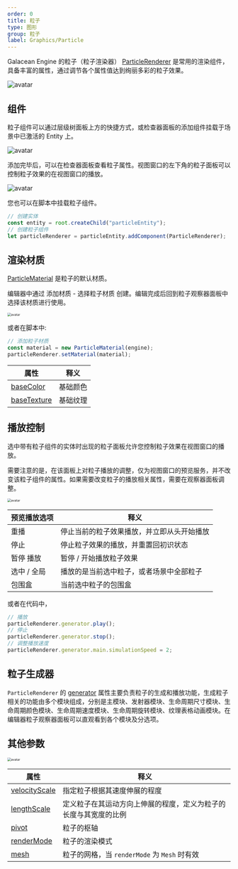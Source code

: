 ```yaml
---
order: 0
title: 粒子
type: 图形
group: 粒子
label: Graphics/Particle
---
```


Galacean Engine 的粒子（粒子渲染器） [ParticleRenderer](/apis/core/ParticleRenderer) 是常用的渲染组件，具备丰富的属性，通过调节各个属性值达到绚丽多彩的粒子效果。

![avatar](https://mdn.alipayobjects.com/huamei_qbugvr/afts/img/A*oPEmTqfD_asAAAAAAAAAAAAADtKFAQ/original)

## 组件

粒子组件可以通过层级树面板上方的快捷方式，或检查器面板的添加组件挂载于场景中已激活的 Entity 上。

![avatar](https://mdn.alipayobjects.com/huamei_qbugvr/afts/img/A*fD8iTZUbiI4AAAAAAAAAAAAADtKFAQ/original)

添加完毕后，可以在检查器面板查看粒子属性。视图窗口的左下角的粒子面板可以控制粒子效果的在视图窗口的播放。

![avatar](https://mdn.alipayobjects.com/huamei_qbugvr/afts/img/A*KekfSb89BSIAAAAAAAAAAAAADtKFAQ/original)

您也可以在脚本中挂载粒子组件。

```ts
// 创建实体
const entity = root.createChild("particleEntity");
// 创建粒子组件
let particleRenderer = particleEntity.addComponent(ParticleRenderer);
```

## 渲染材质

[ParticleMaterial](/apis/core/ParticleMaterial) 是粒子的默认材质。

编辑器中通过 添加材质 - 选择粒子材质 创建。编辑完成后回到粒子观察器面板中选择该材质进行使用。

<img src="https://mdn.alipayobjects.com/huamei_qbugvr/afts/img/A*l8WoQbbd6lMAAAAAAAAAAAAADtKFAQ/original" alt="avatar" style="zoom:50%;" />

或者在脚本中:

```ts
// 添加粒子材质
const material = new ParticleMaterial(engine);
particleRenderer.setMaterial(material);
```

| 属性                                                 | 释义     |
| ---------------------------------------------------- | -------- |
| [baseColor](/apis/core/ParticleMaterial#baseColor)   | 基础颜色 |
| [baseTexture](/apis/core/ParticleMaterial#baseColor) | 基础纹理 |

## 播放控制

选中带有粒子组件的实体时出现的粒子面板允许您控制粒子效果在视图窗口的播放。

需要注意的是，在该面板上对粒子播放的调整，仅为视图窗口的预览服务，并不改变该粒子组件的属性。如果需要改变粒子的播放相关属性，需要在观察器面板调整。

<img src="https://mdn.alipayobjects.com/huamei_qbugvr/afts/img/A*3-04T5v0xisAAAAAAAAAAAAADtKFAQ/original" alt="avatar" style="zoom:50%;" />

| 预览播放选项 | 释义                                       |
| ------------ | ------------------------------------------ |
| 重播         | 停止当前的粒子效果播放，并立即从头开始播放 |
| 停止         | 停止粒子效果的播放，并重置回初识状态       |
| 暂停 播放    | 暂停 / 开始播放粒子效果                    |
| 选中 / 全局  | 播放的是当前选中粒子，或者场景中全部粒子   |
| 包围盒       | 当前选中粒子的包围盒                       |

或者在代码中，

```ts
// 播放
particleRenderer.generator.play();
// 停止
particleRenderer.generator.stop();
// 调整播放速度
particleRenderer.generator.main.simulationSpeed = 2;
```

## 粒子生成器

`ParticleRenderer` 的 [generator](/apis/core/ParticleGenerator) 属性主要负责粒子的生成和播放功能，生成粒子相关的功能由多个模块组成，分别是主模块、发射器模块、生命周期尺寸模块、生命周期颜色模块、生命周期速度模块、生命周期旋转模块、纹理表格动画模块。在编辑器粒子观察器面板可以直观看到各个模块及分选项。

## 其他参数

<img src="https://mdn.alipayobjects.com/huamei_qbugvr/afts/img/A*MiCESpgK-LwAAAAAAAAAAAAADtKFAQ/original" alt="avatar" style="zoom:50%;" />

| 属性 | 释义 |
| --- | --- |
| [velocityScale](/apis/core/ParticleRenderer#velocityScale) | 指定粒子根据其速度伸展的程度 |
| [lengthScale](/apis/core/ParticleRenderer#lengthScale) | 定义粒子在其运动方向上伸展的程度，定义为粒子的长度与其宽度的比例 |
| [pivot](/apis/core/ParticleRenderer#pivot) | 粒子的枢轴 |
| [renderMode](/apis/core/ParticleRenderer#renderMode) | 粒子的渲染模式 |
| [mesh](/apis/core/ParticleRenderer#mesh) | 粒子的网格，当 `renderMode` 为 `Mesh` 时有效 |
